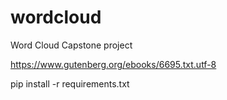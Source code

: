 # wordcloud
Word Cloud Capstone project


https://www.gutenberg.org/ebooks/6695.txt.utf-8

pip install -r requirements.txt
